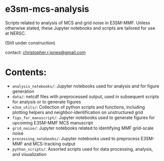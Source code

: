 # e3sm-mcs-analysis
Scripts related to analysis of MCS and grid noise in E3SM-MMF. Unless otherwise stated, 
these Jupyter notebooks and scripts are tailored for use at NERSC.

(Still under construction)

contact: christopher.r.jones@gmail.com

# Contents:
* `analysis_notebooks/`: Jupyter notebooks used for analysis and for figure generation
* `data/`: netcdf files with preprocessed output, used in subsequent scripts for analysis or to generate figures
* `e3sm_utils/`: Collection of python scripts and functions, including plotting helpers and neighbor-identification on unstructured grid
* `figs_for_manuscript/`: Jupyter notebooks used to generate figures for upcoming E3SM-MMF MCS manuscript
* `grid_noise/`: Jupyter notebooks related to identifying MMF grid-scale noise
* `processing_notebooks/`: Jupyter notebooks used to preprocess E3SM-MMF and MCS-tracking output
* `python_scripts/`: Assorted scripts used for data processing, analysis, and visualization

